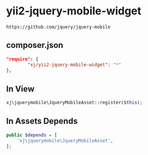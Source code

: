 # yii2-jquery-mobile-widget
```
https://github.com/jquery/jquery-mobile
```

composer.json
-----
```json
"require": {
        "xj/yii2-jquery-mobile-widget": "*"
},
```

In View
------------
```php
xj\jquerymobile\JqueryMobileAsset::register($this);
```

In Assets Depends
-----------
```php
public $depends = [
    'xj\jquerymobile\JqueryMobileAsset',
];
```
